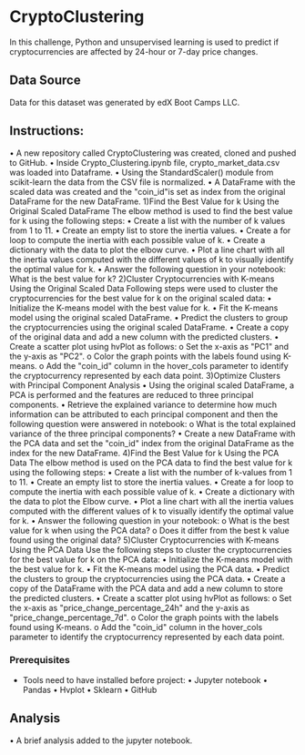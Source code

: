 # CryptoClustering
In this challenge,  Python and unsupervised learning is used to predict if cryptocurrencies are affected by 24-hour or 7-day price changes.


## Data Source
Data for this dataset was generated by edX Boot Camps LLC. 


## Instructions:
•    A new repository  called CryptoClustering was created, cloned and pushed to GitHub.
•    Inside Crypto_Clustering.ipynb file, crypto_market_data.csv was loaded into Dataframe.
•    Using the StandardScaler() module from scikit-learn  the data from the CSV file is normalized.
•    A DataFrame with the scaled data was created and the "coin_id"is set as index from the original DataFrame for the new DataFrame.
1)Find the Best Value for k Using the Original Scaled DataFrame
The elbow method is used to find the best value for k using the following steps:
•    Create a list with the number of k values from 1 to 11.
•    Create an empty list to store the inertia values.
•    Create a for loop to compute the inertia with each possible value of k.
•    Create a dictionary with the data to plot the elbow curve.
•    Plot a line chart with all the inertia values computed with the different values of k to visually identify the optimal value for k.
•    Answer the following question in your notebook: What is the best value for k?
2)Cluster Cryptocurrencies with K-means Using the Original Scaled Data
Following steps were used to cluster the cryptocurrencies for the best value for k on the original scaled data:
•    Initialize the K-means model with the best value for k.
•    Fit the K-means model using the original scaled DataFrame.
•    Predict the clusters to group the cryptocurrencies using the original scaled DataFrame.
•    Create a copy of the original data and add a new column with the predicted clusters.
•    Create a scatter plot using hvPlot as follows:
o    Set the x-axis as "PC1" and the y-axis as "PC2".
o    Color the graph points with the labels found using K-means.
o    Add the "coin_id" column in the hover_cols parameter to identify the cryptocurrency represented by each data point.
3)Optimize Clusters with Principal Component Analysis
•    Using the original scaled DataFrame, a PCA is performed and the features are reduced to three principal components.
•    Retrieve the explained variance to determine how much information can be attributed to each principal component and then the following question were answered in notebook:
o    What is the total explained variance of the three principal components?
•    Create a new DataFrame with the PCA data and set the "coin_id" index from the original DataFrame as the index for the new DataFrame.
4)Find the Best Value for k Using the PCA Data
The elbow method is used on the PCA data to find the best value for k using the following steps:
•    Create a list with the number of k-values from 1 to 11.
•    Create an empty list to store the inertia values.
•    Create a for loop to compute the inertia with each possible value of k.
•    Create a dictionary with the data to plot the Elbow curve.
•    Plot a line chart with all the inertia values computed with the different values of k to visually identify the optimal value for k.
•    Answer the following question in your notebook:
o    What is the best value for k when using the PCA data?
o    Does it differ from the best k value found using the original data?
5)Cluster Cryptocurrencies with K-means Using the PCA Data
Use the following steps to cluster the cryptocurrencies for the best value for k on the PCA data:
•    Initialize the K-means model with the best value for k.
•    Fit the K-means model using the PCA data.
•    Predict the clusters to group the cryptocurrencies using the PCA data.
•    Create a copy of the DataFrame with the PCA data and add a new column to store the predicted clusters.
•    Create a scatter plot using hvPlot as follows:
o    Set the x-axis as "price_change_percentage_24h" and the y-axis as "price_change_percentage_7d".
o    Color the graph points with the labels found using K-means.
o    Add the "coin_id" column in the hover_cols parameter to identify the cryptocurrency represented by each data point.

### Prerequisites
-    Tools need to have installed before project:
•    Jupyter notebook
•    Pandas
•    Hvplot
•    Sklearn
•    GitHub

## Analysis
•    A brief analysis added to the jupyter notebook.


